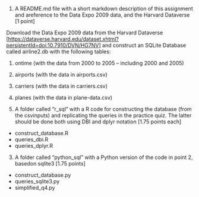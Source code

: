 1. A README.md file with a short markdown description of this assignment and areference to the Data Expo 2009 data, and the Harvard Dataverse [1 point]

Download the Data Expo 2009 data from the Harvard Dataverse [https://dataverse.harvard.edu/dataset.xhtml?persistentId=doi:10.7910/DVN/HG7NV] and construct an
SQLite Database called airline2.db with the following tables:
1. ontime (with the data from 2000 to 2005 – including 2000 and 2005)
2. airports (with the data in airports.csv)
3. carriers (with the data in carriers.csv)
4. planes (with the data in plane-data.csv)

2. A folder called “r_sql” with a R code for constructing the database (from the csvinputs) and replicating the queries in the practice quiz. The latter should be done
both using DBI and dplyr notation [1.75 points each]
- construct_database.R
- queries_dbi.R
- queries_dplyr.R
  
3. A folder called “python_sql” with a Python version of the code in point 2, basedon sqlite3 [1.75 points]
- construct_database.py
-  queries_sqlite3.py
- simplified_q4.py
  
